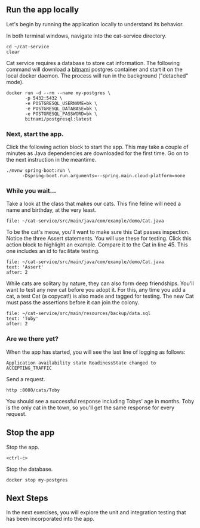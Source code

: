 ## Run the app locally

Let's begin by running the application locally to understand its behavior.

In both terminal windows, navigate into the cat-service directory.
```execute-all
cd ~/cat-service
clear
```

Cat service requires a database to store cat information.
The following command will download a [bitnami](https://bitnami.com/) postgres container and start it on the local docker daemon.
The process will run in the background ("detached" mode).
```execute-1
docker run -d --rm --name my-postgres \
       -p 5432:5432 \
       -e POSTGRESQL_USERNAME=bk \
       -e POSTGRESQL_DATABASE=bk \
       -e POSTGRESQL_PASSWORD=bk \
       bitnami/postgresql:latest
```

### Next, start the app.

Click the following action block to start the app.
This may take a couple of minutes as Java dependencies are downloaded for the first time.
Go on to the next instruction in the meantime.
```execute-2
./mvnw spring-boot:run \
      -Dspring-boot.run.arguments=--spring.main.cloud-platform=none
```

### While you wait...

Take a look at the class that makes our cats.
This fine feline will need a name and birthday, at the very least.
```editor:open-file
file: ~/cat-service/src/main/java/com/example/demo/Cat.java
```

To be the cat's meow, you'll want to make sure this Cat passes inspection.
Notice the three Assert statements. You will use these for testing.
Click this action block to highlight an example.
Compare it to the Cat in line 45.
This one includes an id to facilitate testing.
```editor:select-matching-text
file: ~/cat-service/src/main/java/com/example/demo/Cat.java
text: 'Assert'
after: 2
```

While cats are solitary by nature, they can also form deep friendships.
You'll want to test any new cat before you adopt it.
For this, any time you add a cat, a test Cat (a copycat!) is also made and tagged for testing.
The new Cat must pass the assertions before it can join the colony.
```editor:select-matching-text
file: ~/cat-service/src/main/resources/backup/data.sql
text: 'Toby'
after: 2
```

### Are we there yet?

When the app has started, you will see the last line of logging as follows:
```
Application availability state ReadinessState changed to ACCEPTING_TRAFFIC
```

Send a request.
```execute-1
http :8080/cats/Toby
```

You should see a successful response including Tobys' age in months. Toby is the only cat in the town, so you'll get the same response for every request.

## Stop the app

Stop the app.
```execute-2
<ctrl-c>
```

Stop the database.
```execute-1
docker stop my-postgres
```

## Next Steps

In the next exercises, you will explore the unit and integration testing that has been incorporated into the app.
